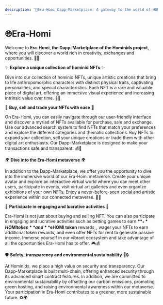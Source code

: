 ```yaml
---
description: '🦍Era-Homi Dapp-Marketplace: A gateway to the world of HOMINIDS 🎨📦'
---
```


# 🌐Era-Homi

Welcome to **Era-Homi, the Dapp-Marketplace of the Hominids project**, where you will discover a world rich in creativity, exchanges and opportunities. 🚀🌈



✨ **Explore a unique collection of hominid NFTs** ✨

Dive into our collection of hominid NFTs, unique artistic creations that bring to life anthropomorphic characters with distinct physical traits, captivating personalities, and special characteristics. Each NFT is a rare and valuable piece of digital art, offering an immersive visual experience and increasing intrinsic value over time. 🎨💎



🔄 **Buy, sell and trade your NFTs with ease** 🔄

On Era-Homi, you can easily navigate through our user-friendly interface and discover a myriad of NFTs available for purchase, sale and exchange. Use our advanced search system to find NFTs that match your preferences and explore the different categories and thematic collections. Buy NFTs to expand your collection, sell your unique creations or trade them with other digital art enthusiasts. Our Dapp-Marketplace is designed to make your transactions safe and transparent. 💰💼



🌍 **Dive into the Era-Homi metaverse** 🌍

In addition to the Dapp-Marketplace, we offer you the opportunity to dive into the immersive world of our Era-Homi metaverse. Create your unique avatar and explore an interactive virtual world where you can meet other users, participate in events, visit virtual art galleries and even organize exhibitions of your own NFTs. Enjoy a never-before-seen social and artistic experience within our connected metaverse. 👥🌌



💼 **Participate in engaging and lucrative activities** 💼

Era-Homi is not just about buying and selling NFT. You can also participate in engaging and lucrative activities such as betting games to earn **$**_**HOMI token** and **$eHOMI token** rewards_, wager your NFTs to earn additional token rewards, and even offer NFTs for rent to generate passive income. Immerse yourself in our vibrant ecosystem and take advantage of all the opportunities Era-Homi has to offer. 🎮💰



🛡️ **Safety, transparency and environmental sustainability** 🌱🔒

At Hominids, we place a high value on security and transparency. Our Dapp-Marketplace is built multi-chain, offering enhanced security through its advanced smart contract features. In addition, we are committed to environmental sustainability by offsetting our carbon emissions, promoting green hosting, and raising environmental awareness within our metaverse. Your participation in Era-Homi contributes to a greener, more sustainable future. ♻️🌍
